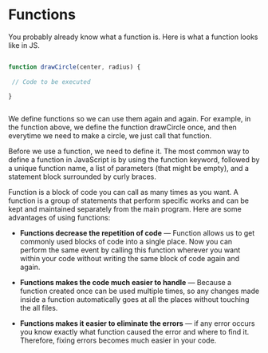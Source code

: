 # Functions

You probably already know what a function is. Here is what a function looks like in JS.

```javascript

function drawCircle(center, radius) {
 
 // Code to be executed

}
 
```

We define functions so we can use them again and again. For example, in the function above, we define the function drawCircle once, and then everytime we need to make a circle, we just call that function.
 
Before we use a function, we need to define it. The most common way to define a function in JavaScript is by using the function keyword, followed by a unique function name, a list of parameters (that might be empty), and a statement block surrounded by curly braces.

Function is a block of code you can call as many times as you want. A function is a group of statements that perform specific works and can be kept and maintained separately from the main program. Here are some advantages of using functions:

- **Functions decrease the repetition of code** —  Function allows us to get commonly used blocks of code into a single place. Now you can perform the same event by calling this function wherever you want within your code without writing the same block of code again and again.

- **Functions makes the code much easier to handle** — Because a function created once can be used multiple times, so any changes made inside a function automatically goes at all the places without touching the all files.

- **Functions makes it easier to eliminate the errors** — if any error occurs you know exactly what function caused the error and where to find it. Therefore, fixing errors becomes much easier in your code.

